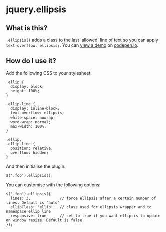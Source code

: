 jquery.ellipsis
==============

What is this?
-------------
`.ellipsis()` adds a class to the last 'allowed' line of text so you can apply `text-overflow: ellipsis;`. You 
can [view a demo][1] on [codepen.io][1].

[1]: http://codepen.io/jjenzz/full/liAfz


How do I use it?
----------------

Add the following CSS to your stylesheet:

    .ellip {
      display: block;
      height: 100%;
    }

    .ellip-line {
      display: inline-block;
      text-overflow: ellipsis;
      white-space: nowrap;
      word-wrap: normal;
      max-width: 100%;
    }

    .ellip,
    .ellip-line {
      position: relative;
      overflow: hidden;
    }

And then initialise the plugin:

    $('.foo').ellipsis();

You can customise with the following options:

    $('.foo').ellipsis({
      lines: 3,             // force ellipsis after a certain number of lines. Default is 'auto'
      ellipClass: 'ellip',  // class used for ellipsis wrapper and to namespace ellip line
      responsive: true      // set to true if you want ellipsis to update on window resize. Default is false
    });

